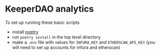 # KeeperDAO analytics

To set up running these basic scripts
- install [poetry](https://python-poetry.org/)
- run `poetry install` in the top level directory
- make a `.env` file with values for `INFURA_KEY` and `ETHERSCAN_API_KEY` (you will need to set up accounts for infura and etherscan)

